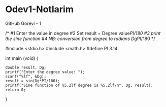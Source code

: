 # Odev1-Notlarim
GitHub Görevi - 1

  /*
  #1 Enter the value in degree
  #2 Set result = Degree value*PI/180
  #3 print the sine function
  #4 NB: conversion from degree to radians Dg*PI/180
  */


#include <stdio.h>
#include <math.h>
#define PI 3.14

int main (void) {
	
	double result, Dg;
	printf("Enter the degree value:	");
	scanf("%lf", &Dg);
	result = sin(Dg*PI/180);
	printf("Sine function of %5.2lf degree is %5.2lf\n", Dg, result);
	return 0;
}

